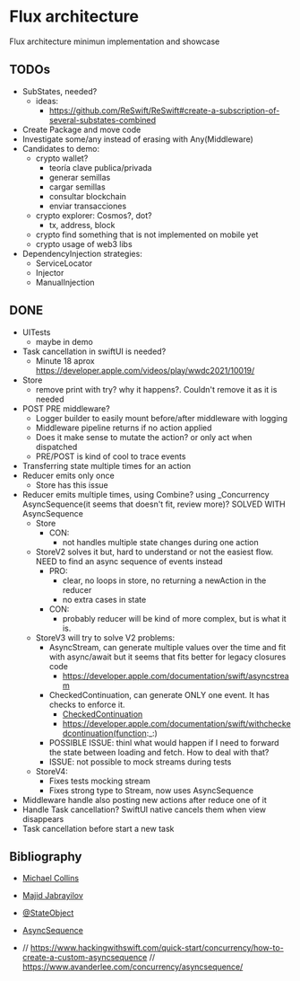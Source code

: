 # Flux architecture

Flux architecture minimun implementation and showcase

## TODOs

* SubStates, needed?
  * ideas: 
    * https://github.com/ReSwift/ReSwift#create-a-subscription-of-several-substates-combined
* Create Package and move code
* Investigate some/any instead of erasing with Any(Middleware)
* Candidates to demo:
  * crypto wallet?
    * teoría clave publica/privada
    * generar semillas
    * cargar semillas
    * consultar blockchain
    * enviar transacciones
  * crypto explorer: Cosmos?, dot?
    * tx, address, block
  * crypto find something that is not implemented on mobile yet
  * crypto usage of web3 libs
* DependencyInjection strategies:
  * ServiceLocator
  * Injector
  * ManualInjection

## DONE

* UITests
  * maybe in demo
* Task cancellation in swiftUI is needed?
  * Minute 18 aprox https://developer.apple.com/videos/play/wwdc2021/10019/
* Store
  * remove print with try? why it happens?. Couldn't remove it as it is needed
* POST PRE middleware?
  * Logger builder to easily mount before/after middleware with logging
  * Middleware pipeline returns if no action applied
  * Does it make sense to mutate the action? or only act when dispatched
  * PRE/POST is kind of cool to trace events
* Transferring state multiple times for an action
* Reducer emits only once
  * Store has this issue
* Reducer emits multiple times, using Combine? using _Concurrency AsyncSequence(it seems that doesn't fit, review more)? SOLVED WITH AsyncSequence
  * Store
    * CON:
      * not handles multiple state changes during one action
  * StoreV2 solves it but, hard to understand or not the easiest flow. NEED to find an async sequence of events instead
    * PRO:
      * clear, no loops in store, no returning a newAction in the reducer
      * no extra cases in state
    * CON:
      * probably reducer will be kind of more complex, but is what it is.
  * StoreV3 will try to solve V2 problems:
    * AsyncStream, can generate multiple values over the time and fit with async/await but it seems that fits better for legacy closures code
      * https://developer.apple.com/documentation/swift/asyncstream
    * CheckedContinuation, can generate ONLY one event. It has checks to enforce it.
      * [CheckedContinuation](https://developer.apple.com/documentation/swift/checkedcontinuation)
      * https://developer.apple.com/documentation/swift/withcheckedcontinuation(function:_:)
    * POSSIBLE ISSUE: thinl what would happen if I need to forward the state between loading and fetch. How to deal with that?
    * ISSUE: not possible to mock streams during tests
  * StoreV4:
    * Fixes tests mocking stream
    * Fixes strong type to Stream, now uses AsyncSequence
* Middleware handle also posting new actions after reduce one of it
* Handle Task cancellation? SwiftUI native cancels them when view disappears
* Task cancellation before start a new task

## Bibliography

* [Michael Collins](https://medium.com/neudesic-innovation/managing-swiftui-state-using-redux-525a8879c1be)
* [Majid Jabrayilov](https://swiftwithmajid.com/2022/02/17/redux-like-state-container-in-swiftui-part5/)
* [@StateObject](https://developer.apple.com/documentation/swiftui/stateobject)
* [AsyncSequence](https://www.avanderlee.com/concurrency/asyncsequence)

* // https://www.hackingwithswift.com/quick-start/concurrency/how-to-create-a-custom-asyncsequence
// https://www.avanderlee.com/concurrency/asyncsequence/
<!-- 
https://github.com/krasimir/react-in-patterns/tree/master/book/chapter-08
https://www.raywenderlich.com/22096649-getting-a-redux-vibe-into-swiftui
https://www.swiftbeta.com/arquitectura-redux-en-swiftui/
Multiple chained actions + Combine + Concurrency https://swiftwithmajid.com/2022/02/17/redux-like-state-container-in-swiftui-part5/
 -->
